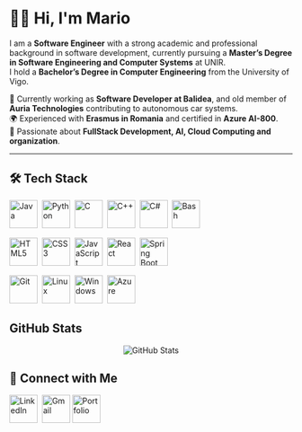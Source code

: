 # 🙋‍♂️ Hi, I'm Mario  

I am a **Software Engineer** with a strong academic and professional background in software development, currently pursuing a **Master’s Degree in Software Engineering and Computer Systems** at UNIR.  
I hold a **Bachelor’s Degree in Computer Engineering** from the University of Vigo. 

💼 Currently working as **Software Developer at Balidea**, and old member of **Auria Technologies** contributing to autonomous car systems.  
🌍 Experienced with **Erasmus in Romania** and certified in **Azure AI-800**.  
🚀 Passionate about **FullStack Development, AI, Cloud Computing and organization**.  

---

## 🛠 Tech Stack  

<p>
  <!-- Languages -->
  <img src="https://cdn.jsdelivr.net/gh/devicons/devicon/icons/java/java-original.svg" title="Java" alt="Java" width="50" height="50"/>&nbsp;
  <img src="https://cdn.jsdelivr.net/gh/devicons/devicon/icons/python/python-original.svg" title="Python" alt="Python" width="50" height="50"/>&nbsp;
  <img src="https://cdn.jsdelivr.net/gh/devicons/devicon/icons/c/c-original.svg" title="C" alt="C" width="50" height="50"/>&nbsp;
  <img src="https://cdn.jsdelivr.net/gh/devicons/devicon/icons/cplusplus/cplusplus-original.svg" title="C++" alt="C++" width="50" height="50"/>&nbsp;
  <img src="https://cdn.jsdelivr.net/gh/devicons/devicon/icons/csharp/csharp-original.svg" title="C#" alt="C#" width="50" height="50"/>&nbsp;
  <img src="https://cdn.jsdelivr.net/gh/devicons/devicon/icons/bash/bash-original.svg" title="Bash" alt="Bash" width="50" height="50"/>&nbsp;
</p>

<p>
  <!-- Web -->
  <img src="https://cdn.jsdelivr.net/gh/devicons/devicon/icons/html5/html5-original.svg" title="HTML5" alt="HTML5" width="50" height="50"/>&nbsp;
  <img src="https://cdn.jsdelivr.net/gh/devicons/devicon/icons/css3/css3-original.svg" title="CSS3" alt="CSS3" width="50" height="50"/>&nbsp;
  <img src="https://cdn.jsdelivr.net/gh/devicons/devicon/icons/javascript/javascript-original.svg" title="JavaScript" alt="JavaScript" width="50" height="50"/>&nbsp;
  <img src="https://cdn.jsdelivr.net/gh/devicons/devicon/icons/react/react-original.svg" title="React" alt="React" width="50" height="50"/>&nbsp;
  <img src="https://cdn.jsdelivr.net/gh/devicons/devicon/icons/spring/spring-original.svg" title="Spring Boot" alt="Spring Boot" width="50" height="50"/>&nbsp;
</p>

<p>
  <!-- Tools & OS -->
  <img src="https://cdn.jsdelivr.net/gh/devicons/devicon/icons/git/git-original.svg" title="Git" alt="Git" width="50" height="50"/>&nbsp;
  <img src="https://cdn.jsdelivr.net/gh/devicons/devicon/icons/linux/linux-original.svg" title="Linux" alt="Linux" width="50" height="50"/>&nbsp;
  <img src="https://cdn.jsdelivr.net/gh/devicons/devicon/icons/windows8/windows8-original.svg" title="Windows" alt="Windows" width="50" height="50"/>&nbsp;
  <img src="https://cdn.jsdelivr.net/gh/devicons/devicon/icons/azure/azure-original.svg" title="Azure" alt="Azure" width="50" height="50"/>&nbsp;
</p>



## GitHub Stats

<p align="center">
  <img
    src="https://github-readme-stats.vercel.app/api?username=MavapeGZ&show_icons=true&theme=tokyonight"
    alt="GitHub Stats"
  />
</p>

## 🤝 Connect with Me  

<p>
  <a href="https://www.linkedin.com/in/mario-vp/"><img src="https://cdn.jsdelivr.net/gh/devicons/devicon/icons/linkedin/linkedin-original.svg" title="LinkedIn" alt="LinkedIn" width="50" height="50"/></a>&nbsp;
  <a href="mailto:mario.vperez03@gmail.com"><img src="https://img.icons8.com/color/48/000000/gmail-new.png" title="Gmail" alt="Gmail" width="50" height="50"/></a>
  <a href="https://mariovp.dev/"><img src="https://img.icons8.com/fluency/48/domain.png" title="Portfolio" alt="Portfolio" width="50" height="50"/></a>
</p>
